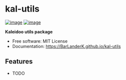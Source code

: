 # kal-utils


[![image](https://img.shields.io/pypi/v/kal-utils.svg)](https://pypi.python.org/pypi/kal-utils)
[![image](https://img.shields.io/conda/vn/conda-forge/kal-utils.svg)](https://anaconda.org/conda-forge/kal-utils)


**Kaleidoo utils package**


-   Free software: MIT License
-   Documentation: https://BarLanderK.github.io/kal-utils
    

## Features

-   TODO
